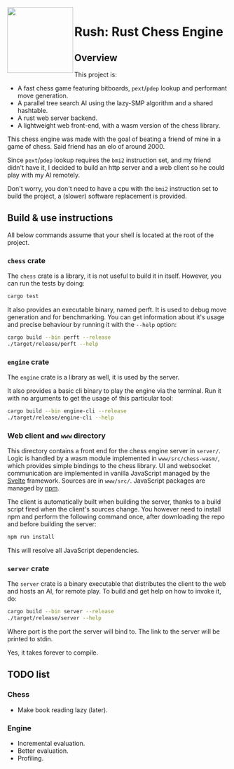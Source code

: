 <img align="left" alt="" src="logo.svg" height="150"/>

# Rush: Rust Chess Engine

## Overview

This project is:
+ A fast chess game featuring bitboards, `pext`/`pdep` lookup and performant move generation.
+ A parallel tree search AI using the lazy-SMP algorithm and a shared hashtable.
+ A rust web server backend.
+ A lightweight web front-end, with a wasm version of the chess library.

This chess engine was made with the goal of beating a friend of mine in a game of chess. Said friend has an elo of around 2000.

Since `pext`/`pdep` lookup requires the `bmi2` instruction set, and my friend didn't have it, I decided to build an http server and a web client so he could play with my AI remotely.

Don't worry, you don't need to have a cpu with the `bmi2` instruction set to build the project, a (slower) software replacement is provided.

## Build & use instructions

All below commands assume that your shell is located at the root of the project.

### `chess` crate

The `chess` crate is a library, it is not useful to build it in itself. However, you can run the tests by doing:
```bash
cargo test
```

It also provides an executable binary, named perft. It is used to debug move generation and for benchmarking. You can get information about it's usage and precise behaviour by running it with the `--help` option:
```bash
cargo build --bin perft --release
./target/release/perft --help
```

### `engine` crate

The `engine` crate is a library as well, it is used by the server.

It also provides a basic cli binary to play the engine via the terminal. Run it with no arguments to get the usage of this particular tool:
```bash
cargo build --bin engine-cli --release
./target/release/engine-cli --help
```

### Web client and `www` directory

This directory contains a front end for the chess engine server in `server/`. Logic is handled by a wasm module implemented in `www/src/chess-wasm/`, which provides simple bindings to the chess library. UI and websocket communication are implemented in vanilla JavaScript managed by the [Svelte](https://svelte.dev/) framework. Sources are in `www/src/`. JavaScript packages are managed by [npm](https://www.npmjs.com/).

The client is automatically built when building the server, thanks to a build script fired when the client's sources change. You however need to install npm and perform the following command once, after downloading the repo and before building the server:
```bash
npm run install
```
This will resolve all JavaScript dependencies.

### `server` crate

The `server` crate is a binary executable that distributes the client to the web and hosts an AI, for remote play. To build and get help on how to invoke it, do:
```bash
cargo build --bin server --release
./target/release/server --help
```
Where port is the port the server will bind to. The link to the server will be printed to stdin.

Yes, it takes forever to compile.

## TODO list

### Chess
+ Make book reading lazy (later).

### Engine
+ Incremental evaluation.
+ Better evaluation.
+ Profiling.